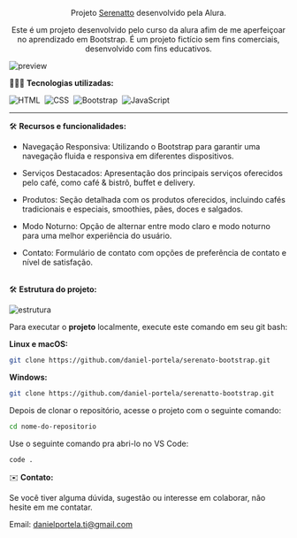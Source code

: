 <div align="center">

Projeto <a href="https://serenattobootstrap.netlify.app/">Serenatto</a> desenvolvido pela Alura.
<p>Este é um projeto desenvolvido pelo curso da alura afim de me aperfeiçoar no aprendizado em Bootstrap. É um projeto fictício sem fins comerciais, desenvolvido com fins educativos.</p>
</div>

![preview](https://github.com/daniel-portela/serenatto-bootstrap/assets/110783805/f4b2b690-5478-427e-9259-7edc1d7143c2)

👨🏼‍💻 <b>Tecnologias utilizadas:</b>

![HTML](https://img.shields.io/badge/-HTML-0D1117?style=for-the-badge&logo=html5&labelColor=0D1117)&nbsp;
![CSS](https://img.shields.io/badge/-CSS-0D1117?style=for-the-badge&logo=CSS3&logoColor=blue&labelColor=0D1117)&nbsp;
![Bootstrap](https://img.shields.io/badge/-bootstrap-0D1117?style=for-the-badge&logo=bootstrap&logoColor=8A2BE2&labelColor=0D1117)&nbsp;
![JavaScript](https://img.shields.io/badge/-javascript-0D1117?style=for-the-badge&logo=javascript&logoColor=yellow&labelColor=0D1117)&nbsp;<hr>

🛠️ <b>Recursos e funcionalidades:</b>

- Navegação Responsiva: Utilizando o Bootstrap para garantir uma navegação fluida e responsiva em diferentes dispositivos.

- Serviços Destacados: Apresentação dos principais serviços oferecidos pelo café, como café & bistrô, buffet e delivery.

- Produtos: Seção detalhada com os produtos oferecidos, incluindo cafés tradicionais e especiais, smoothies, pães, doces e salgados.

- Modo Noturno: Opção de alternar entre modo claro e modo noturno para uma melhor experiência do usuário.

- Contato: Formulário de contato com opções de preferência de contato e nível de satisfação.</br></br>

🛠️ <b>Estrutura do projeto:</b>

![estrutura](https://github.com/daniel-portela/serenatto-bootstrap/assets/110783805/ad2cf684-25e5-4ed7-bfa3-4608a43d1431)

Para executar o <b>projeto</b> localmente, execute este comando em seu git bash:

<b>Linux e macOS:</b>

```bash
git clone https://github.com/daniel-portela/serenato-bootstrap.git
```

<b>Windows:</b>

```bash
git clone https://github.com/daniel-portela/serenatto-bootstrap.git
```
Depois de clonar o repositório, acesse o projeto com o seguinte comando:

```bash
cd nome-do-repositorio
```

Use o seguinte comando pra abri-lo no VS Code:

```bash
code .
```

✉️ <b>Contato:</b>

Se você tiver alguma dúvida, sugestão ou interesse em colaborar, não hesite em me contatar.

Email: <a href="mailto:danielportela.ti@gmail.com">danielportela.ti@gmail.com</a> 
